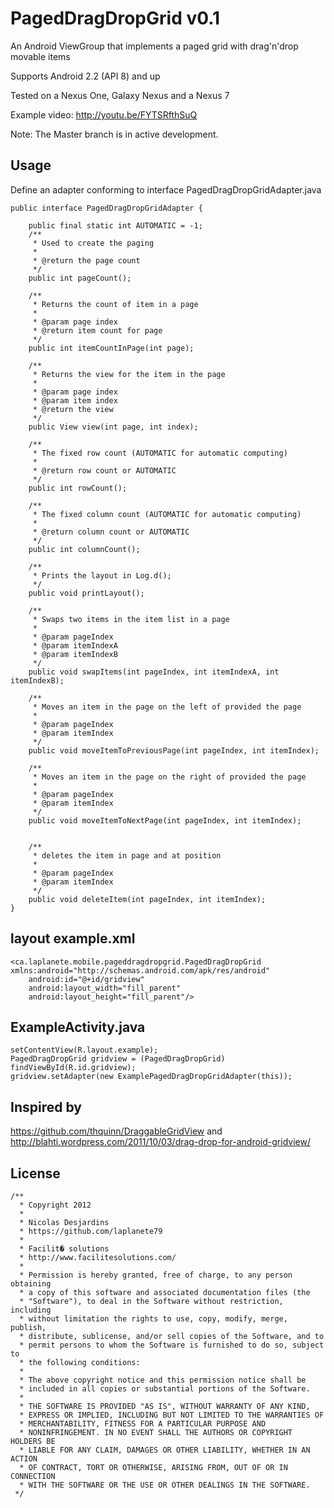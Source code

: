 PagedDragDropGrid v0.1
=================

An Android ViewGroup that implements a paged grid with drag'n'drop movable items

Supports Android 2.2 (API 8) and up

Tested on a Nexus One, Galaxy Nexus and a Nexus 7

Example video: http://youtu.be/FYTSRfthSuQ


Note: The Master branch is in active development.

Usage
-----

Define an adapter conforming to interface PagedDragDropGridAdapter.java

	public interface PagedDragDropGridAdapter {
	
		public final static int AUTOMATIC = -1; 
		/**
		 * Used to create the paging
		 * 
		 * @return the page count
		 */
		public int pageCount();
	
		/**
		 * Returns the count of item in a page
		 * 
		 * @param page index
		 * @return item count for page
		 */
		public int itemCountInPage(int page);
		
		/**
		 * Returns the view for the item in the page
		 * 
		 * @param page index
		 * @param item index
		 * @return the view 
		 */
		public View view(int page, int index);
		
		/**
		 * The fixed row count (AUTOMATIC for automatic computing)
		 * 
		 * @return row count or AUTOMATIC
		 */
		public int rowCount();
		
		/**
		 * The fixed column count (AUTOMATIC for automatic computing)
		 * 
		 * @return column count or AUTOMATIC
		 */
		public int columnCount();
	
		/**
		 * Prints the layout in Log.d();
		 */
		public void printLayout();
	
		/**
		 * Swaps two items in the item list in a page
		 * 
		 * @param pageIndex
		 * @param itemIndexA
		 * @param itemIndexB
		 */
		public void swapItems(int pageIndex, int itemIndexA, int itemIndexB);
	
		/**
		 * Moves an item in the page on the left of provided the page
		 * 
		 * @param pageIndex
		 * @param itemIndex
		 */
		public void moveItemToPreviousPage(int pageIndex, int itemIndex);
	
		/**
		 * Moves an item in the page on the right of provided the page
		 * 
		 * @param pageIndex
		 * @param itemIndex
		 */
		public void moveItemToNextPage(int pageIndex, int itemIndex);
	
		
		/**
		 * deletes the item in page and at position
		 * 
		 * @param pageIndex
		 * @param itemIndex
		 */
		public void deleteItem(int pageIndex, int itemIndex);
	}
	

layout example.xml
----------
	<ca.laplanete.mobile.pageddragdropgrid.PagedDragDropGrid xmlns:android="http://schemas.android.com/apk/res/android"
    	android:id="@+id/gridview"
    	android:layout_width="fill_parent"
    	android:layout_height="fill_parent"/>
    
    
ExampleActivity.java
-------------
	setContentView(R.layout.example);
	PagedDragDropGrid gridview = (PagedDragDropGrid) findViewById(R.id.gridview);		
	gridview.setAdapter(new ExamplePagedDragDropGridAdapter(this));

Inspired by
-----------

https://github.com/thquinn/DraggableGridView
and
http://blahti.wordpress.com/2011/10/03/drag-drop-for-android-gridview/

License
-------

	/**
 	  * Copyright 2012 
 	  * 
 	  * Nicolas Desjardins  
 	  * https://github.com/laplanete79
 	  * 
 	  * Facilit� solutions
 	  * http://www.facilitesolutions.com/
 	  * 
 	  * Permission is hereby granted, free of charge, to any person obtaining
 	  * a copy of this software and associated documentation files (the
 	  * "Software"), to deal in the Software without restriction, including
 	  * without limitation the rights to use, copy, modify, merge, publish,
 	  * distribute, sublicense, and/or sell copies of the Software, and to
 	  * permit persons to whom the Software is furnished to do so, subject to
 	  * the following conditions:
 	  * 
 	  * The above copyright notice and this permission notice shall be
 	  * included in all copies or substantial portions of the Software.
 	  * 
 	  * THE SOFTWARE IS PROVIDED "AS IS", WITHOUT WARRANTY OF ANY KIND,
 	  * EXPRESS OR IMPLIED, INCLUDING BUT NOT LIMITED TO THE WARRANTIES OF
 	  * MERCHANTABILITY, FITNESS FOR A PARTICULAR PURPOSE AND
	  * NONINFRINGEMENT. IN NO EVENT SHALL THE AUTHORS OR COPYRIGHT HOLDERS BE
 	  * LIABLE FOR ANY CLAIM, DAMAGES OR OTHER LIABILITY, WHETHER IN AN ACTION
 	  * OF CONTRACT, TORT OR OTHERWISE, ARISING FROM, OUT OF OR IN CONNECTION
 	  * WITH THE SOFTWARE OR THE USE OR OTHER DEALINGS IN THE SOFTWARE.
	 */
